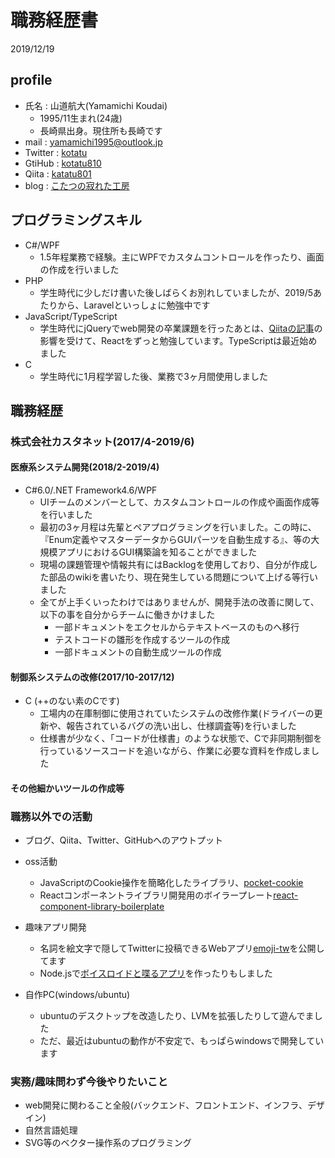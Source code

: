 # 職務経歴書

2019/12/19

## profile

- 氏名 : 山道航大(Yamamichi Koudai)
  - 1995/11生まれ(24歳)
  - 長崎県出身。現住所も長崎です
- mail : yamamichi1995@outlook.jp
- Twitter : [kotatu](https://twitter.com/CV67145418)
- GtiHub : [kotatu810](https://github.com/aclearworld)
- Qiita : [katatu801](https://qiita.com/katatu801)
- blog : [こたつの寂れた工房](https://scrapbox.io/KotatuDev/)

## プログラミングスキル

- C#/WPF
  - 1.5年程業務で経験。主にWPFでカスタムコントロールを作ったり、画面の作成を行いました
- PHP
  - 学生時代に少しだけ書いた後しばらくお別れしていましたが、2019/5あたりから、Laravelといっしょに勉強中です
- JavaScript/TypeScript
  - 学生時代にjQueryでweb開発の卒業課題を行ったあとは、[Qiitaの記事](https://qiita.com/naruto/items/fdb61bc743395f8d8faf)の影響を受けて、Reactをずっと勉強しています。TypeScriptは最近始めました
- C
  - 学生時代に1月程学習した後、業務で3ヶ月間使用しました

## 職務経歴

### 株式会社カスタネット(2017/4-2019/6)

#### 医療系システム開発(2018/2-2019/4)

- C#6.0/.NET Framework4.6/WPF
  - UIチームのメンバーとして、カスタムコントロールの作成や画面作成等を行いました
  - 最初の3ヶ月程は先輩とペアプログラミングを行いました。この時に、『Enum定義やマスターデータからGUIパーツを自動生成する』、等の大規模アプリにおけるGUI構築論を知ることができました
  - 現場の課題管理や情報共有にはBacklogを使用しており、自分が作成した部品のwikiを書いたり、現在発生している問題について上げる等行いました
  - 全てが上手くいったわけではありませんが、開発手法の改善に関して、以下の事を自分からチームに働きかけました
    - 一部ドキュメントをエクセルからテキストベースのものへ移行
    - テストコードの雛形を作成するツールの作成
    - 一部ドキュメントの自動生成ツールの作成

#### 制御系システムの改修(2017/10-2017/12)

- C (++のない素のCです)
  - 工場内の在庫制御に使用されていたシステムの改修作業(ドライバーの更新や、報告されているバグの洗い出し、仕様調査等)を行いました
  - 仕様書が少なく、「コードが仕様書」のような状態で、Cで非同期制御を行っているソースコードを追いながら、作業に必要な資料を作成しました

#### その他細かいツールの作成等

### 職務以外での活動

- ブログ、Qiita、Twitter、GitHubへのアウトプット

- oss活動
  - JavaScriptのCookie操作を簡略化したライブラリ、[pocket-cookie](https://github.com/aclearworld/pocket-cookie)
  - Reactコンポーネントライブラリ開発用のボイラープレート[react-component-library-boilerplate](https://github.com/aclearworld/react-component-library-boilerplate)

- 趣味アプリ開発
  - 名詞を絵文字で隠してTwitterに投稿できるWebアプリ[emoji-tw](https://emoji-tw.web.app/)を公開してます
  - Node.jsで[ボイスロイドと喋るアプリ](https://github.com/aclearworld/voitalk)を作ったりもしました

- 自作PC(windows/ubuntu)
  - ubuntuのデスクトップを改造したり、LVMを拡張したりして遊んでました
  - ただ、最近はubuntuの動作が不安定で、もっぱらwindowsで開発しています

### 実務/趣味問わず今後やりたいこと

- web開発に関わること全般(バックエンド、フロントエンド、インフラ、デザイン)
- 自然言語処理
- SVG等のベクター操作系のプログラミング
